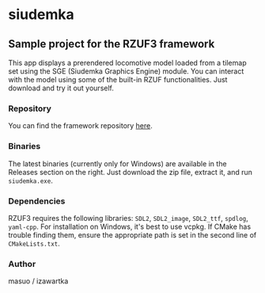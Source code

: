 # siudemka
## Sample project for the RZUF3 framework

This app displays a prerendered locomotive model loaded from a tilemap set using the SGE (Siudemka Graphics Engine) module. You can interact with the model using some of the built-in RZUF functionalities. Just download and try it out yourself.

### Repository
You can find the framework repository [here](https://github.com/izawartka/rzuf3).

### Binaries
The latest binaries (currently only for Windows) are available in the Releases section on the right. Just download the zip file, extract it, and run `siudemka.exe`.

### Dependencies
RZUF3 requires the following libraries: `SDL2`, `SDL2_image`, `SDL2_ttf`, `spdlog`, `yaml-cpp`. For installation on Windows, it's best to use vcpkg. If CMake has trouble finding them, ensure the appropriate path is set in the second line of `CMakeLists.txt`.

### Author
masuo / izawartka
